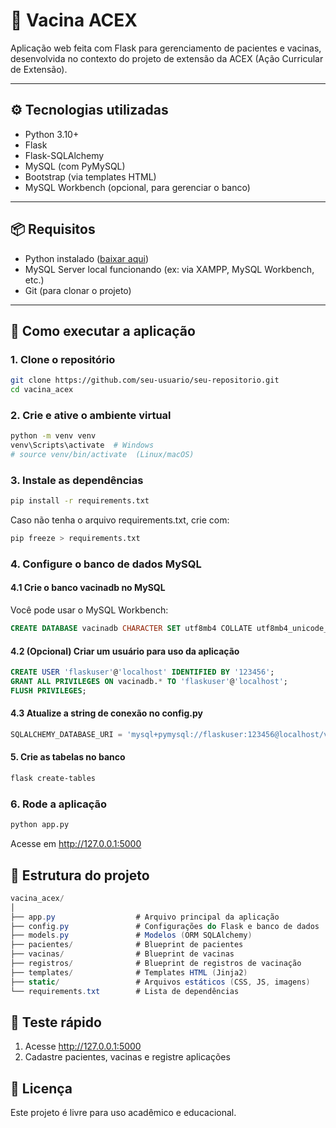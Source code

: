 # 💉 Vacina ACEX

Aplicação web feita com Flask para gerenciamento de pacientes e vacinas, desenvolvida no contexto do projeto de extensão da ACEX (Ação Curricular de Extensão).

---

## ⚙️ Tecnologias utilizadas

- Python 3.10+
- Flask
- Flask-SQLAlchemy
- MySQL (com PyMySQL)
- Bootstrap (via templates HTML)
- MySQL Workbench (opcional, para gerenciar o banco)

---

## 📦 Requisitos

- Python instalado ([baixar aqui](https://www.python.org/downloads/))
- MySQL Server local funcionando (ex: via XAMPP, MySQL Workbench, etc.)
- Git (para clonar o projeto)

---

## 🚀 Como executar a aplicação

### 1. Clone o repositório

```bash
git clone https://github.com/seu-usuario/seu-repositorio.git
cd vacina_acex
```

### 2. Crie e ative o ambiente virtual

```bash
python -m venv venv
venv\Scripts\activate  # Windows
# source venv/bin/activate  (Linux/macOS)
```
### 3. Instale as dependências

```bash
pip install -r requirements.txt
```
Caso não tenha o arquivo requirements.txt, crie com:
```bash
pip freeze > requirements.txt
```

### 4. Configure o banco de dados MySQL
#### 4.1 Crie o banco vacinadb no MySQL
Você pode usar o MySQL Workbench:
```sql
CREATE DATABASE vacinadb CHARACTER SET utf8mb4 COLLATE utf8mb4_unicode_ci;
```
#### 4.2 (Opcional) Criar um usuário para uso da aplicação
```sql
CREATE USER 'flaskuser'@'localhost' IDENTIFIED BY '123456';
GRANT ALL PRIVILEGES ON vacinadb.* TO 'flaskuser'@'localhost';
FLUSH PRIVILEGES;
```
#### 4.3 Atualize a string de conexão no config.py
```python
SQLALCHEMY_DATABASE_URI = 'mysql+pymysql://flaskuser:123456@localhost/vacinadb'
```

#### 5. Crie as tabelas no banco
```bash
flask create-tables
```
### 6. Rode a aplicação
```bash
python app.py
```
Acesse em http://127.0.0.1:5000

## 📁 Estrutura do projeto
```csharp
vacina_acex/
│
├── app.py                  # Arquivo principal da aplicação
├── config.py               # Configurações do Flask e banco de dados
├── models.py               # Modelos (ORM SQLAlchemy)
├── pacientes/              # Blueprint de pacientes
├── vacinas/                # Blueprint de vacinas
├── registros/              # Blueprint de registros de vacinação
├── templates/              # Templates HTML (Jinja2)
├── static/                 # Arquivos estáticos (CSS, JS, imagens)
└── requirements.txt        # Lista de dependências
```

## 🧪 Teste rápido
1. Acesse http://127.0.0.1:5000
2. Cadastre pacientes, vacinas e registre aplicações

## 📝 Licença
Este projeto é livre para uso acadêmico e educacional.
